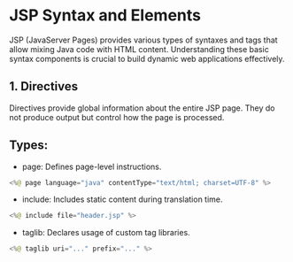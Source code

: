 # JSP Syntax and Elements

JSP (JavaServer Pages) provides various types of syntaxes and tags that allow mixing Java code with HTML content. Understanding these basic syntax components is crucial to build dynamic web applications effectively.


## 1. **Directives**

Directives provide global information about the entire JSP page. They do not produce output but control how the page is processed.

## Types:
- page: Defines page-level instructions.
```java
<%@ page language="java" contentType="text/html; charset=UTF-8" %>
```
- include: Includes static content during translation time.
```java
<%@ include file="header.jsp" %>
```
- taglib: Declares usage of custom tag libraries.
```java
<%@ taglib uri="..." prefix="..." %>
```
